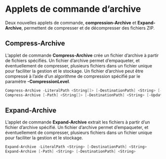 # Applets de commande d’archive

Deux nouvelles applets de commande, **compression-Archive** et **Expand-Archive**, permettent de compresser et de décompresser des fichiers ZIP.

## Compress-Archive
L’applet de commande **Compress-Archive** crée un fichier d’archive à partir de fichiers spécifiés. Un fichier d’archive permet d’empaqueter, et éventuellement de compresser, plusieurs fichiers dans un fichier unique pour faciliter la gestion et le stockage. Un fichier d’archive peut être compressé à l’aide d’un algorithme de compression spécifié par le paramètre **-CompressionLevel**.
```PowerShell
Compress-Archive -LiteralPath <String[]> [-DestinationPath] <String> [-Update] [-CompressionLevel <Microsoft.PowerShell.Commands.CompressionLevel>] 
Compress-Archive [-Path] <String[]> [-DestinationPath] <String> [-Update] [-CompressionLevel <Microsoft.PowerShell.Commands.CompressionLevel>]
```

## Expand-Archive
L’applet de commande **Expand-Archive** extrait les fichiers à partir d’un fichier d’archive spécifié. Un fichier d’archive permet d’empaqueter, et éventuellement de compresser, plusieurs fichiers dans un fichier unique pour faciliter la gestion et le stockage.
```PowerShell
Expand-Archive -LiteralPath <String> [-DestinationPath] <String>
Expand-Archive [-Path] <String> [-DestinationPath] <String>
```


<!--HONumber=Jun16_HO4-->


